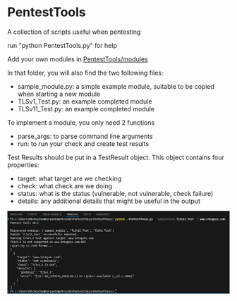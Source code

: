 # PentestTools

A collection of scripts useful when pentesting

run "python PentestTools.py" for help

Add your own modules in [PentestTools/modules](https://github.com/integsec/PentestTools/tree/main/PentestTools/modules)

In that folder, you will also find the two following files:
- sample_module.py: a simple example module, suitable to be copied when starting a new module
- TLSv1_Test.py: an example completed module
- TLSv11_Test.py: an example completed module

To implement a module, you only need 2 functions
- parse_args: to parse command line arguments
- run: to run your check and create test results

Test Results should be put in a TestResult object. This object contains four properties:
- target: what target are we checking
- check: what check are we doing
- status: what is the status (vulnerable, not vulnerable, check failure)
- details: any additional details that might be useful in the output

![image](PT.PNG)